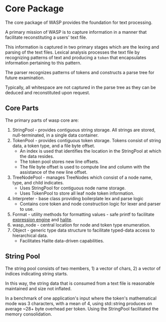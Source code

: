 # Core Package
The core package of WASP provides the foundation for text processing.

A primary mission of WASP is to capture information in a manner that facilitate reconstituting a users' text file. 

This information is captured in two primary stages which are the lexing and parsing of the text files. 
Lexical analysis processes the text file by recognizing patterns of text and producing a `token` that encapsulates information pertaining to this pattern.

The parser recognizes patterns of tokens and constructs a parse tree for future examination. 


Typically, all whitespace are not captured in the parse tree as they can be deduced and reconstituted upon request. 

## Core Parts
The primary parts of wasp core are:

1. StringPool - provides contiguous string storage. All strings are stored, null-terminated, in a single data container.
2. TokenPool - provides contiguous token storage. Tokens consist of string data, a token type, and a file byte offset. 
    * An index is used that identifies the location in the StringPool at which the data resides. 
    * The token pool stores new line offsets.
    * The file byte offset is used to compute line and column with the assistance of the new line offset.
3. TreeNodePool - manages TreeNodes which consist of a node name, type, and child indicates. 
    * Uses StringPool for contiguous node name storage.
    * Uses TokenPool to store all leaf node token information.
4. Interpreter - base class providing boilerplate lex and parse logic
    * Contains core token and node construction logic for lexer and parser to use.
5. Format - utility methods for formatting values - safe printf to facilitate [expression engine](/waspexpr/README.md) and [halite](/wasphalite/README.md).
6. wasp_node - central location for node and token type enumeration.
7. Object - generic type data structure to facilitate typed-data access to hierarchical data. 
    * Facilitates Halite data-driven capabilities.
    
## String Pool
The string pool consists of two members, 1) a vector of chars, 2) a vector of indices indicating string starts.

In this way, the string data that is consumed from a text file is reasonable maintained and size not inflated. 

In a benchmark of one application's input where the token's mathematical mode was 3 characters, with a mean of 4, 
using std::string produces on average ~28+ byte overhead per token. Using the StringPool facilitated the memory consolidation. 

